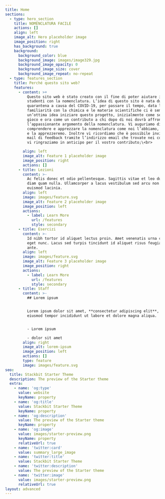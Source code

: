 ```yaml
---
title: Home
sections:
  - type: hero_section
    title: NOMENCLATURA FACILE
    actions: []
    align: left
    image_alt: Hero placeholder image
    image_position: right
    has_background: true
    background:
      background_color: blue
      background_image: images/image329.jpg
      background_image_opacity: 0
      background_image_size: cover
      background_image_repeat: no-repeat
  - type: features_section
    title: Perché questo sito web?
    features:
      - content: >+
          Questo sito web è stato creato con il fine di poter aiutare i futuri
          studenti con la nomenclatura. L’idea di questo sito è nata durante la
          quarantena a causa del COVID-19, per passare il tempo, data la nostra
          familiarità con la chimica e le materie scientifiche ci è sembrata
          un’ottima idea iniziare questo progetto, inizialmente come se fosse un
          gioco e ora come un contributo a chi dopo di noi dovrà affrontare
          l’appassionante argomento della nomenclatura. Vi auguriamo di poter
          comprendere e apprezzare la nomenclatura come noi l’abbiamo, la stiamo
          e la apprezzeremo. Inoltre vi ricordiamo che è possibile inviare una
          mail di feedback tramite l’indirizzo email che trovate nei contatti,
          vi ringraziamo in anticipo per il vostro contributo;\<br>

        align: left
        image_alt: Feature 1 placeholder image
        image_position: right
        actions: []
      - title: Lezioni
        content: >-
          Ac felis donec et odio pellentesque. Sagittis vitae et leo duis ut
          diam quam nulla. Ullamcorper a lacus vestibulum sed arcu non odio
          euismod lacinia.
        align: left
        image: images/feature.svg
        image_alt: Feature 2 placeholder image
        image_position: left
        actions:
          - label: Learn More
            url: /features
            style: secondary
      - title: Esercizi
        content: >-
          Id nibh tortor id aliquet lectus proin. Amet venenatis urna cursus
          eget nunc. Lacus sed turpis tincidunt id aliquet risus feugiat in
          ante.
        align: left
        image: images/feature.svg
        image_alt: Feature 3 placeholder image
        image_position: right
        actions:
          - label: Learn More
            url: /features
            style: secondary
      - title: Staff
        content: >-
          ## Lorem ipsum


          Lorem ipsum dolor sit amet, **consectetur adipiscing elit**, sed do
          eiusmod tempor incididunt ut labore et dolore magna aliqua.


          - Lorem ipsum

          - dolor sit amet
        align: right
        image_alt: lorem-ipsum
        image_position: left
        actions: []
        type: feature
        image: images/feature.svg
seo:
  title: Stackbit Starter Theme
  description: The preview of the Starter theme
  extra:
    - name: 'og:type'
      value: website
      keyName: property
    - name: 'og:title'
      value: Stackbit Starter Theme
      keyName: property
    - name: 'og:description'
      value: The preview of the Starter theme
      keyName: property
    - name: 'og:image'
      value: images/starter-preview.png
      keyName: property
      relativeUrl: true
    - name: 'twitter:card'
      value: summary_large_image
    - name: 'twitter:title'
      value: Stackbit Starter Theme
    - name: 'twitter:description'
      value: The preview of the Starter theme
    - name: 'twitter:image'
      value: images/starter-preview.png
      relativeUrl: true
layout: advanced
---
```

